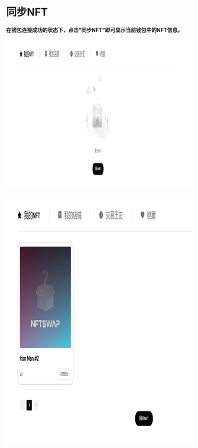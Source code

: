 # 同步NFT
#### 在钱包连接成功的状态下，点击“同步NFT”即可显示当前钱包中的NFT信息。

<div align=center>
  <img src="https://github.com/NFTswapWhitePaper/Pictures/blob/main/%E5%90%8C%E6%AD%A5NFT%E5%A4%A7%E5%9B%BE.png" width="1360" height="394.4">
</div>
<br />

<br />
<div align=center>
  <img src="https://github.com/NFTswapWhitePaper/Pictures/blob/main/%E5%90%8C%E6%AD%A5NFT2.png" width="1052" height="661">
</div>
